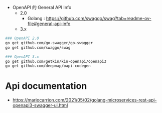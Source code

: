 - OpenAPI 的 General API Info
  - 2.0
    - Golang : https://github.com/swaggo/swag?tab=readme-ov-file#general-api-info
  - 3.x

```bash
### OpenAPI 2.0
go get github.com/go-swagger/go-swagger
go get github.com/swaggo/swag

### OpenAPI 3.x
go get github.com/getkin/kin-openapi/openapi3
go get github.com/deepmap/oapi-codegen
```

# Api documentation

- https://mariocarrion.com/2021/05/02/golang-microservices-rest-api-openapi3-swagger-ui.html
